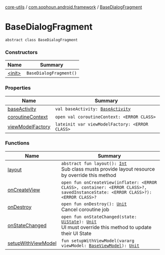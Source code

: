 [core-utils](../../index.md) / [com.sophoun.android.framework](../index.md) / [BaseDialogFragment](./index.md)

# BaseDialogFragment

`abstract class BaseDialogFragment`

### Constructors

| Name | Summary |
|---|---|
| [&lt;init&gt;](-init-.md) | `BaseDialogFragment()` |

### Properties

| Name | Summary |
|---|---|
| [baseActivity](base-activity.md) | `val baseActivity: `[`BaseActivity`](../-base-activity/index.md) |
| [coroutineContext](coroutine-context.md) | `open val coroutineContext: <ERROR CLASS>` |
| [viewModelFactory](view-model-factory.md) | `lateinit var viewModelFactory: <ERROR CLASS>` |

### Functions

| Name | Summary |
|---|---|
| [layout](layout.md) | `abstract fun layout(): `[`Int`](https://kotlinlang.org/api/latest/jvm/stdlib/kotlin/-int/index.html)<br>Sub class musts provide layout resource by override this method |
| [onCreateView](on-create-view.md) | `open fun onCreateView(inflater: <ERROR CLASS>, container: <ERROR CLASS>?, savedInstanceState: <ERROR CLASS>?): <ERROR CLASS>?` |
| [onDestroy](on-destroy.md) | `open fun onDestroy(): `[`Unit`](https://kotlinlang.org/api/latest/jvm/stdlib/kotlin/-unit/index.html)<br>Cancel coroutine job |
| [onStateChanged](on-state-changed.md) | `open fun onStateChanged(state: `[`UiState`](../../com.sophoun.android.framework.state/-ui-state/index.md)`): `[`Unit`](https://kotlinlang.org/api/latest/jvm/stdlib/kotlin/-unit/index.html)<br>UI must override this method to update their UI State |
| [setupWithViewModel](setup-with-view-model.md) | `fun setupWithViewModel(vararg viewModel: `[`BaseViewModel`](../-base-view-model/index.md)`): `[`Unit`](https://kotlinlang.org/api/latest/jvm/stdlib/kotlin/-unit/index.html) |
